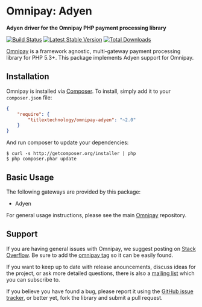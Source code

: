 # Omnipay: Adyen

**Adyen driver for the Omnipay PHP payment processing library**

[![Build Status](https://travis-ci.org/titlextechnology/omnipay-adyen.png?branch=master)](https://travis-ci.org/titlextechnology/omnipay-adyen)
[![Latest Stable Version](https://poser.pugx.org/titlextechnology/omnipay-adyen/version.png)](https://packagist.org/packages/titlextechnology/omnipay-adyen)
[![Total Downloads](https://poser.pugx.org/titlextechnology/omnipay-adyen/d/total.png)](https://packagist.org/packages/titlextechnology/omnipay-adyen)

[Omnipay](https://github.com/omnipay/omnipay) is a framework agnostic, multi-gateway payment
processing library for PHP 5.3+. This package implements Adyen support for Omnipay.

## Installation

Omnipay is installed via [Composer](http://getcomposer.org/). To install, simply add it
to your `composer.json` file:

```json
{
    "require": {
        "titlextechnology/omnipay-adyen": "~2.0"
    }
}
```

And run composer to update your dependencies:

    $ curl -s http://getcomposer.org/installer | php
    $ php composer.phar update

## Basic Usage

The following gateways are provided by this package:

* Adyen

For general usage instructions, please see the main [Omnipay](https://github.com/omnipay/omnipay)
repository.

## Support

If you are having general issues with Omnipay, we suggest posting on
[Stack Overflow](http://stackoverflow.com/). Be sure to add the
[omnipay tag](http://stackoverflow.com/questions/tagged/omnipay) so it can be easily found.

If you want to keep up to date with release anouncements, discuss ideas for the project,
or ask more detailed questions, there is also a [mailing list](https://groups.google.com/forum/#!forum/omnipay) which
you can subscribe to.

If you believe you have found a bug, please report it using the [GitHub issue tracker](https://github.com/titlextechnology/omnipay-adyen/issues),
or better yet, fork the library and submit a pull request.